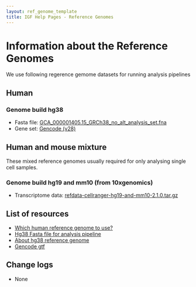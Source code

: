 ```yaml
---
layout: ref_genome_template
title: IGF Help Pages - Reference Genomes
---
```


# Information about the Reference Genomes

We use following regerence gemome datasets for running analysis pipelines

## Human

### Genome build hg38

* Fasta file: [GCA_000001405.15_GRCh38_no_alt_analysis_set.fna](ftp://ftp.ncbi.nlm.nih.gov/genomes/all/GCA/000/001/405/GCA_000001405.15_GRCh38/seqs_for_alignment_pipelines.ucsc_ids/GCA_000001405.15_GRCh38_no_alt_analysis_set.fna.gz)
* Gene set: [Gencode (v28)](ftp://ftp.ebi.ac.uk/pub/databases/gencode/Gencode_human/release_28/gencode.v28.primary_assembly.annotation.gtf.gz)

## Human and mouse mixture

These mixed reference genomes usually required for only analysing single cell samples.

### Genome build hg19 and mm10 (from 10xgenomics)

* Transcriptome data: [refdata-cellranger-hg19-and-mm10-2.1.0.tar.gz](http://cf.10xgenomics.com/supp/cell-exp/refdata-cellranger-hg19-and-mm10-2.1.0.tar.gz)


## List of resources

* [Which human reference genome to use?](https://lh3.github.io/2017/11/13/which-human-reference-genome-to-use)
* [Hg38 Fasta file for analysis pipeline](ftp://ftp.ncbi.nlm.nih.gov/genomes/all/GCA/000/001/405/GCA_000001405.15_GRCh38/seqs_for_alignment_pipelines.ucsc_ids/GCA_000001405.15_GRCh38_no_alt_analysis_set.fna.gz)
* [About hg38 reference genome](ftp://ftp.ncbi.nlm.nih.gov/genomes/all/GCA/000/001/405/GCA_000001405.15_GRCh38/seqs_for_alignment_pipelines.ucsc_ids/README_analysis_sets.txt)
* [Gencode gtf](ftp://ftp.ebi.ac.uk/pub/databases/gencode/Gencode_human/release_28/gencode.v28.primary_assembly.annotation.gtf.gz)


## Change logs

* None
